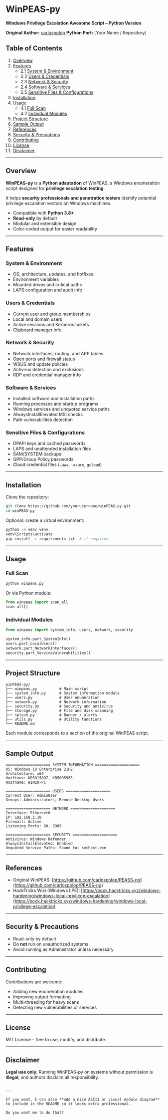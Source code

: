 # WinPEAS-py
**Windows Privilege Escalation Awesome Script – Python Version**  

**Original Author:** [carlospolop](https://github.com/carlospolop/PEASS-ng)
**Python Port:** [Your Name / Repository] 

## Table of Contents

1. [Overview](#overview)  
2. [Features](#features)  
   - 2.1 [System & Environment](#system--environment)  
   - 2.2 [Users & Credentials](#users--credentials)  
   - 2.3 [Network & Security](#network--security)  
   - 2.4 [Software & Services](#software--services)  
   - 2.5 [Sensitive Files & Configurations](#sensitive-files--configurations)  
3. [Installation](#installation)  
4. [Usage](#usage)  
   - 4.1 [Full Scan](#full-scan)  
   - 4.2 [Individual Modules](#individual-modules)  
5. [Project Structure](#project-structure)  
6. [Sample Output](#sample-output)  
7. [References](#references)  
8. [Security & Precautions](#security--precautions)  
9. [Contributing](#contributing)  
10. [License](#license)  
11. [Disclaimer](#disclaimer)  

---


## Overview

**WinPEAS-py** is a **Python adaptation** of WinPEAS, a Windows enumeration script designed for **privilege escalation testing**.  

It helps **security professionals and penetration testers** identify potential privilege escalation vectors on Windows machines.  

- Compatible with **Python 3.8+**  
- **Read-only** by default  
- Modular and extensible design  
- Color-coded output for easier readability  

---

## Features

### System & Environment
- OS, architecture, updates, and hotfixes  
- Environment variables  
- Mounted drives and critical paths  
- LAPS configuration and audit info  

### Users & Credentials
- Current user and group memberships  
- Local and domain users  
- Active sessions and Kerberos tickets  
- Clipboard manager info  

### Network & Security
- Network interfaces, routing, and ARP tables  
- Open ports and firewall status  
- WSUS and update policies  
- Antivirus detection and exclusions  
- RDP and credential manager info  

### Software & Services
- Installed software and installation paths  
- Running processes and startup programs  
- Windows services and unquoted service paths  
- AlwaysInstallElevated MSI checks  
- Path vulnerabilities detection  

### Sensitive Files & Configurations
- DPAPI keys and cached passwords  
- LAPS and unattended installation files  
- SAM/SYSTEM backups  
- GPP/Group Policy passwords  
- Cloud credential files (`.aws`, `.azure`, `gcloud`)  

---

## Installation

Clone the repository:

```bash
git clone https://github.com/yourusername/winPEAS-py.git
cd winPEAS-py
````

Optional: create a virtual environment:

```bash
python -m venv venv
venv\Scripts\activate
pip install -r requirements.txt  # if required
```

---

## Usage

### Full Scan

```bash
python winpeas.py
```

Or via Python module:

```python
from winpeas import scan_all
scan_all()
```

### Individual Modules

```python
from winpeas import system_info, users, network, security

system_info.part_SystemInfo()
users.part_LocalUsers()
network.part_NetworkInterfaces()
security.part_ServiceVulnerabilities()
```

---

## Project Structure

```
winPEAS-py/
├── winpeas.py          # Main script
├── system_info.py      # System information module
├── users.py            # User enumeration
├── network.py          # Network information
├── security.py         # Security and antivirus
├── storage.py          # File and disk scanning
├── splash.py           # Banner / alerts
├── utils.py            # Utility functions
└── README.md
```

Each module corresponds to a section of the original WinPEAS script.

---

## Sample Output

```text
==================== SYSTEM INFORMATION ====================
OS: Windows 10 Enterprise 21H2
Architecture: x64
Hotfixes: KB5015807, KB5005565
Hostname: WIN10-PC

==================== USERS ====================
Current User: AdminUser
Groups: Administrators, Remote Desktop Users

==================== NETWORK ====================
Interface: Ethernet0
IP: 192.168.1.10
Firewall: Active
Listening Ports: 80, 3389

==================== SECURITY ====================
Antivirus: Windows Defender
AlwaysInstallElevated: Enabled
Unquoted Service Paths: Found for svchost.exe
```

---

## References

* Original WinPEAS: [https://github.com/carlospolop/PEASS-ng](https://github.com/carlospolop/PEASS-ng)
* HackTricks Wiki (Windows LPE): [https://book.hacktricks.xyz/windows-hardening/windows-local-privilege-escalation](https://book.hacktricks.xyz/windows-hardening/windows-local-privilege-escalation)

---

## Security & Precautions

* Read-only by default
* Do **not** run on unauthorized systems
* Avoid running as Administrator unless necessary

---

## Contributing

Contributions are welcome:

* Adding new enumeration modules
* Improving output formatting
* Multi-threading for heavy scans
* Detecting new vulnerabilities or services

---

## License

MIT License – free to use, modify, and distribute.

---

## Disclaimer

**Legal use only.** Running WinPEAS-py on systems without permission is **illegal**, and authors disclaim all responsibility.

```

---

If you want, I can also **add a nice ASCII or visual module diagram** to include in the README so it looks extra professional.  

Do you want me to do that?
```
